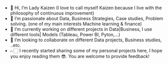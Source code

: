- 👋 Hi, I’m Lady Kaizen (I love to call myself Kaizen because I live with the philosophy of continuous improvement) 
- 👀 I’m passionate about Data, Business Strategies, Case studies, Problem solving. (one of my main interests Machine learning & finance)
- 🌱 I’m currently working on different projects in Data|Business, I use different tools| Models (Tableau, Power BI, Pyton,...)
- 💞️ I’m looking to collaborate on different Data projects, Business studies, ..etc.
- 👉🏻 I recently started sharing some of my personal projects here, I hope you enjoy reading them 😎. You are welcome to provide feedback!


<!---
Kaizen184/Kaizen184 is a ✨ special ✨ repository because its `README.md` (this file) appears on your GitHub profile.
You can click the Preview link to take a look at your changes.
--->

